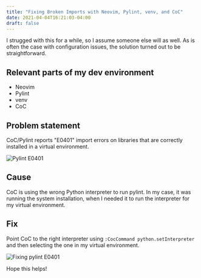 ```yaml
---
title: "Fixing Broken Imports with Neovim, Pylint, venv, and CoC"
date: 2021-04-04T16:21:03-04:00
draft: false
---
```


I strugged with this for a while, so I assume someone else will as well. As is
often the case with configuration issues, the solution turned out to be
straightforward.

## Relevant parts of my dev environment

- Neovim
- Pylint
- venv
- CoC

## Problem statement

CoC/Pylint reports "E0401" import errors on libraries that
are correctly installed in a virtual environment.

![Pylint E0401](/img/pylint_e0401.png)

## Cause

CoC is using the wrong Python interpreter to run pylint. In my case, it was
running the system installation, when I needed it to run the interpreter for
my virtual environment.

## Fix

Point CoC to the right interpreter using `:CocCommand python.setInterpreter`
and then selecting the one in my virtual environment.

![Fixing pylint E0401](/img/pylint_e0401_fix.png)

Hope this helps!
